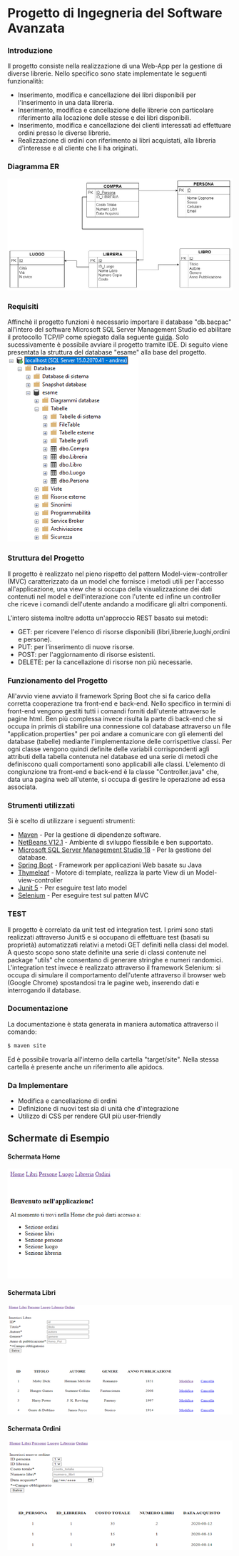 # Progetto di Ingegneria del Software Avanzata

### Introduzione
Il progetto consiste nella realizzazione di una Web-App per la gestione di diverse librerie. Nello specifico sono state implementate le seguenti funzionalità:

  - Inserimento, modifica e cancellazione dei libri disponibili per l'inserimento in una data libreria.
  - Inserimento, modifica e cancellazione delle librerie con particolare riferimento alla locazione delle stesse e dei libri disponibili.
  - Inserimento, modifica e cancellazione dei clienti interessati ad effettuare ordini presso le diverse librerie.
  - Realizzazione di ordini con riferimento ai libri acquistati, alla libreria d'interesse e al cliente che li ha originati.

  
### Diagramma ER
![](image/ER.jpeg)

### Requisiti
Affinchè il progetto funzioni è necessario importare il database "db.bacpac" all'intero del software Microsoft SQL Server Management Studio ed abilitare il protocollo TCP/IP come spiegato dalla seguente [guida]. Solo sucessivamente è possibile avviare il progetto tramite IDE. Di seguito viene presentata la struttura del database "esame" alla base del progetto.<br>
![](image/tabelle_db.PNG)

### Struttura del Progetto
Il progetto è realizzato nel pieno rispetto del pattern Model-view-controller (MVC) caratterizzato da un model che fornisce i metodi utili per l'accesso all'applicazione, una view che si occupa della visualizzazione dei dati contenuti nel model e dell'interazione con l'utente ed infine un controller che riceve i comandi dell'utente andando a modificare gli altri componenti.

L'intero sistema inoltre adotta un'approccio REST basato sui metodi:

  - GET: per ricevere l'elenco di risorse disponibili (libri,librerie,luoghi,ordini e persone).
  - PUT: per l'inserimento di nuove risorse.
  - POST: per l'aggiornamento di risorse esistenti.
  - DELETE: per la cancellazione di risorse non più necessarie.

### Funzionamento del Progetto
All'avvio viene avviato il framework Spring Boot che si fa carico della corretta cooperazione tra front-end e back-end. Nello specifico in termini di front-end vengono gestiti tutti i comandi forniti dall'utente attraverso le pagine html. 
Ben più complessa invece risulta la parte di back-end che si occupa in primis di stabilire una connessione col database attraverso un file "application.properties" per poi andare a comunicare con gli elementi del database (tabelle) mediante l'implementazione delle corrispettive classi. 
Per ogni classe vengono quindi definite delle variabili corrispondenti agli attributi della tabella contenuta nel database ed una serie di metodi che definiscono quali comportamenti sono applicabili alle classi.
L'elemento di congiunzione tra front-end e back-end è la classe "Controller.java" che, data una pagina web all'utente, si occupa di gestire le operazione ad essa associata.

### Strumenti utilizzati
Si è scelto di utilizzare i seguenti strumenti:

* [Maven] - Per la gestione di dipendenze software.
* [NetBeans V12.1] - Ambiente di sviluppo flessibile e ben supportato.
* [Microsoft SQL Server Management Studio 18] - Per la gestione del database.
* [Spring Boot] - Framework per applicazioni Web basate su Java
* [Thymeleaf] - Motore di template, realizza la parte View di un Model-view-controller
* [Junit 5] - Per eseguire test lato model
* [Selenium] - Per eseguire test sul patten MVC

### TEST
Il progetto è correlato da unit test ed integration test.
I primi sono stati realizzati attraverso Junit5 e si occupano di effettuare test (basati su proprietà) automatizzati relativi a metodi GET definiti nella classi del model. A questo scopo sono state definite una serie di classi contenute nel package "utils" che consentano di generare stringhe e numeri randomici.
L'integration test invece è realizzato attraverso il framework Selenium: si occupa di simulare il comportamento dell'utente attraverso il browser web (Google Chrome) spostandosi tra le pagine web, inserendo dati e interrogando il database.

### Documentazione
La documentazione è stata generata in maniera automatica attraverso il comando:
```sh
$ maven site
```
Ed è possibile trovarla all'interno della cartella "target/site". Nella stessa cartella è presente anche un riferimento alle apidocs.



### Da Implementare

 - Modifica e cancellazione di ordini
 - Definizione di nuovi test sia di unità che d'integrazione
 - Utilizzo di CSS per rendere GUI più user-friendly
 
 ## Schermate di Esempio
 #### Schermata Home
<kbd>![home](image/home.PNG)</kbd>

 #### Schermata Libri
<kbd>![libri](image/libri.png)</kbd>
 #### Schermata Ordini
<kbd>![ordini](image/ordini.PNG)</kbd>

[//]: # (These are reference links used in the body of this note and get stripped out when the markdown processor does its job. There is no need to format nicely because it shouldn't be seen. Thanks SO - http://stackoverflow.com/questions/4823468/store-comments-in-markdown-syntax)


   [Maven]: <https://maven.apache.org/>
   [NetBeans V12.1]: <https://netbeans.org/>
   [Microsoft SQL Server Management Studio 18]: <https://docs.microsoft.com/it-it/sql/ssms/download-sql-server-management-studio-ssms?view=sql-server-ver15>
   [Spring Boot]: <https://spring.io/projects/spring-boot>
   [Thymeleaf]: <https://www.thymeleaf.org/>
   [Junit 5]: <https://junit.org/junit5/>
   [Selenium]: <https://www.selenium.dev/>
   [guida]: <https://store.oceansystems.com/knowledgebase/quickdme-faqs/sql-server-sql-express/configure-sql-express-server-host-enable-tcp-ip-firewall-settings/>
   

   
   
   
   
   
